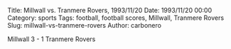 Title: Millwall vs. Tranmere Rovers, 1993/11/20
Date: 1993/11/20 00:00
Category: sports
Tags: football, football scores, Millwall, Tranmere Rovers
Slug: millwall-vs-tranmere-rovers
Author: carbonero


Millwall 3 - 1 Tranmere Rovers
